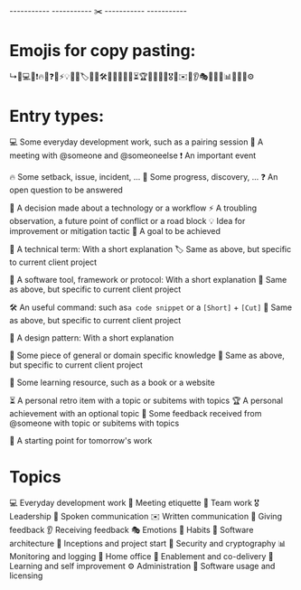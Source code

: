  ----------- ----------- ✂️ ----------- -----------
# Emojis for copy pasting:
↳📆💻👥❗️🔥💫❓📜⚡️💡🎯🔖🏷💽💾🛠🔧📐📑📄📖⏳🏆💬📰🌱🎽🎖📣✉️👄👂🎭🔄🌟🔐📊🏡🙌📖⚙

# Entry types:
💻 Some everyday development work, such as a pairing session
👥 A meeting with @someone and @someoneelse
❗️ An important event

🔥 Some setback, issue, incident, ...
💫 Some progress, discovery, ...
❓ An open question to be answered

📜 A decision made about a technology or a workflow
⚡️ A troubling observation, a future point of conflict or a road block
💡 Idea for improvement or mitigation tactic
🎯 A goal to be achieved

🔖 A technical term: With a short explanation
🏷 Same as above, but specific to current client project

💽 A software tool, framework or protocol: With a short explanation
💾 Same as above, but specific to current client project

🛠 An useful command: such as`a code snippet` or a `[Short]` + `[Cut]`
🔧 Same as above, but specific to current client project

📐 A design pattern: With a short explanation

📑 Some piece of general or domain specific knowledge
📄 Same as above, but specific to current client project

📖 Some learning resource, such as a book or a website

⏳ A personal retro item with a topic or subitems with topics
🏆 A personal achievement with an optional topic
💬 Some feedback received from @someone with topic or subitems with topics

🌱 A starting point for tomorrow's work

# Topics
💻 Everyday development work
👥 Meeting etiquette
🎽 Team work
🎖 Leadership
📣 Spoken communication
✉️ Written communication
👄 Giving feedback
👂 Receiving feedback
🎭 Emotions
🔄 Habits
📐 Software architecture
🌟 Inceptions and project start
🔐 Security and cryptography
📊 Monitoring and logging
🏡 Home office
🙌 Enablement and co-delivery
📖 Learning and self improvement
⚙ Administration
💽 Software usage and licensing
